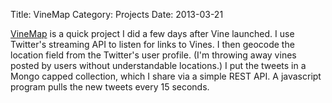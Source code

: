 Title: VineMap
Category: Projects
Date: 2013-03-21


[VineMap](http://crowdy.cs.tamu.edu/vinemap/) is a quick project I did a few
days after Vine launched.
I use Twitter's streaming API to listen for links to Vines.
I then geocode the location field from the Twitter's user profile.
(I'm throwing away vines posted by users without understandable locations.)
I put the tweets in a Mongo capped collection, which I share via a simple REST
API.
A javascript program pulls the new tweets every 15 seconds.

